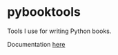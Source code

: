 # pybooktools

Tools I use for writing Python books.

Documentation [here](https://bruceeckel.github.io/pybooktools/)
